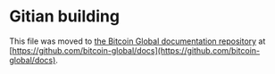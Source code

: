 Gitian building
================

This file was moved to [the Bitcoin Global documentation repository](https://github.com/bitcoin-global/docs/blob/master/gitian-building.md) at [https://github.com/bitcoin-global/docs](https://github.com/bitcoin-global/docs).
